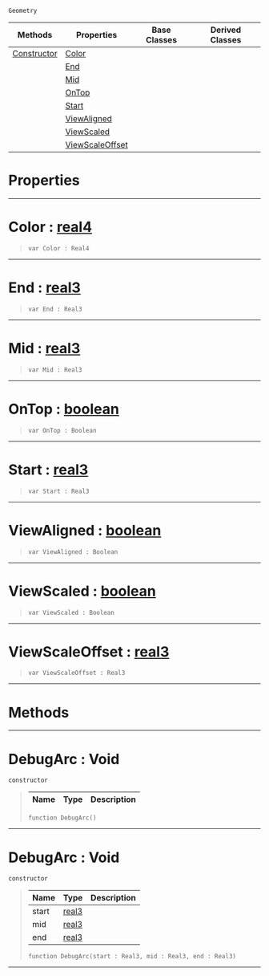  `Geometry`

|Methods|Properties|Base Classes|Derived Classes|
|---|---|---|---|
|[ Constructor](https://github.com/ZilchEngine/ZilchDocs/blob/master/code_reference/class_reference/debugarc.md#debugarc-void)|[ Color](https://github.com/ZilchEngine/ZilchDocs/blob/master/code_reference/class_reference/debugarc.md#color-zilch-engine-docume)| | |
| |[ End](https://github.com/ZilchEngine/ZilchDocs/blob/master/code_reference/class_reference/debugarc.md#end-zilch-engine-document)| | |
| |[ Mid](https://github.com/ZilchEngine/ZilchDocs/blob/master/code_reference/class_reference/debugarc.md#mid-zilch-engine-document)| | |
| |[ OnTop](https://github.com/ZilchEngine/ZilchDocs/blob/master/code_reference/class_reference/debugarc.md#ontop-zilch-engine-docume)| | |
| |[ Start](https://github.com/ZilchEngine/ZilchDocs/blob/master/code_reference/class_reference/debugarc.md#start-zilch-engine-docume)| | |
| |[ ViewAligned](https://github.com/ZilchEngine/ZilchDocs/blob/master/code_reference/class_reference/debugarc.md#viewaligned-zilch-engine)| | |
| |[ ViewScaled](https://github.com/ZilchEngine/ZilchDocs/blob/master/code_reference/class_reference/debugarc.md#viewscaled-zilch-engine-d)| | |
| |[ ViewScaleOffset](https://github.com/ZilchEngine/ZilchDocs/blob/master/code_reference/class_reference/debugarc.md#viewscaleoffset-zilch-eng)| | |


 #  Properties


---  
 #  Color : [real4](https://github.com/ZilchEngine/ZilchDocs/blob/master/code_reference/nada_base_types/real4.md)

> 
> ``` lang=cpp, name=Nada
> var Color : Real4


---  
 #  End : [real3](https://github.com/ZilchEngine/ZilchDocs/blob/master/code_reference/nada_base_types/real3.md)

> 
> ``` lang=cpp, name=Nada
> var End : Real3


---  
 #  Mid : [real3](https://github.com/ZilchEngine/ZilchDocs/blob/master/code_reference/nada_base_types/real3.md)

> 
> ``` lang=cpp, name=Nada
> var Mid : Real3


---  
 #  OnTop : [boolean](https://github.com/ZilchEngine/ZilchDocs/blob/master/code_reference/nada_base_types/boolean.md)

> 
> ``` lang=cpp, name=Nada
> var OnTop : Boolean


---  
 #  Start : [real3](https://github.com/ZilchEngine/ZilchDocs/blob/master/code_reference/nada_base_types/real3.md)

> 
> ``` lang=cpp, name=Nada
> var Start : Real3


---  
 #  ViewAligned : [boolean](https://github.com/ZilchEngine/ZilchDocs/blob/master/code_reference/nada_base_types/boolean.md)

> 
> ``` lang=cpp, name=Nada
> var ViewAligned : Boolean


---  
 #  ViewScaled : [boolean](https://github.com/ZilchEngine/ZilchDocs/blob/master/code_reference/nada_base_types/boolean.md)

> 
> ``` lang=cpp, name=Nada
> var ViewScaled : Boolean


---  
 #  ViewScaleOffset : [real3](https://github.com/ZilchEngine/ZilchDocs/blob/master/code_reference/nada_base_types/real3.md)

> 
> ``` lang=cpp, name=Nada
> var ViewScaleOffset : Real3


---  
 #  Methods


---  
 #  DebugArc : Void

 `constructor`

> 
> |Name|Type|Description|
> |---|---|---|
> ``` lang=cpp, name=Nada
> function DebugArc()
> ``` 


---  
 #  DebugArc : Void

 `constructor`

> 
> |Name|Type|Description|
> |---|---|---|
> |start|[real3](https://github.com/ZilchEngine/ZilchDocs/blob/master/code_reference/nada_base_types/real3.md)| |
> |mid|[real3](https://github.com/ZilchEngine/ZilchDocs/blob/master/code_reference/nada_base_types/real3.md)| |
> |end|[real3](https://github.com/ZilchEngine/ZilchDocs/blob/master/code_reference/nada_base_types/real3.md)| |
> ``` lang=cpp, name=Nada
> function DebugArc(start : Real3, mid : Real3, end : Real3)
> ``` 


---  
 

 